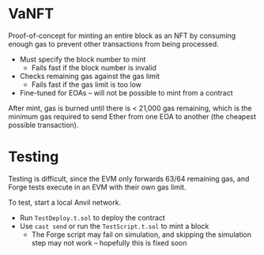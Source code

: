 # VaNFT

Proof-of-concept for minting an entire block as an NFT by consuming enough gas to prevent other transactions from being processed.

- Must specify the block number to mint
  - Fails fast if the block number is invalid
- Checks remaining gas against the gas limit
  - Fails fast if the gas limit is too low
- Fine-tuned for EOAs – will not be possible to mint from a contract

After mint, gas is burned until there is < 21,000 gas remaining, which is the minimum gas required to send Ether from one EOA to another (the cheapest possible transaction).

# Testing

Testing is difficult, since the EVM only forwards 63/64 remaining gas, and Forge tests execute in an EVM with their own gas limit.

To test, start a local Anvil network.

- Run `TestDeploy.t.sol` to deploy the contract
- Use `cast send` or run the `TestScript.t.sol` to mint a block
  - The Forge script may fail on simulation, and skipping the simulation step may not work – hopefully this is fixed soon
